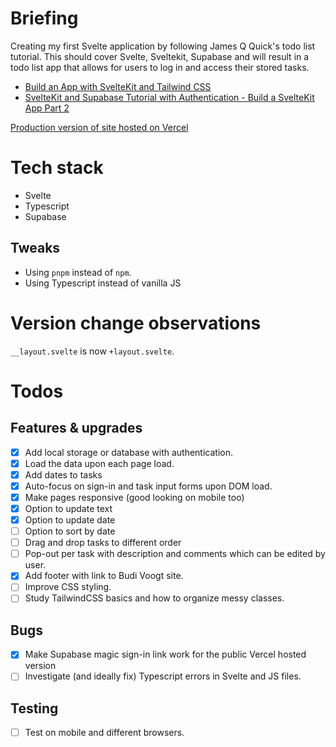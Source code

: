 # Briefing

Creating my first Svelte application by following James Q Quick's todo list tutorial. This should cover Svelte, Sveltekit, Supabase and will result in a todo list app that allows for users to log in and access their stored tasks.

-   [Build an App with SvelteKit and Tailwind CSS](https://www.youtube.com/watch?v=YipaPr4Aex8&t=166s)
-   [SvelteKit and Supabase Tutorial with Authentication - Build a SvelteKit App Part 2](https://www.youtube.com/watch?v=YqIyET7XKIQ)

[Production version of site hosted on Vercel](https://svelte-todo-app-budivoogt.vercel.app/)

# Tech stack

-   Svelte
-   Typescript
-   Supabase

## Tweaks

-   Using `pnpm` instead of `npm`.
-   Using Typescript instead of vanilla JS

# Version change observations

`__layout.svelte` is now `+layout.svelte`.

# Todos

## Features & upgrades

-   [x] Add local storage or database with authentication.
-   [x] Load the data upon each page load.
-   [x] Add dates to tasks
-   [x] Auto-focus on sign-in and task input forms upon DOM load.
-   [x] Make pages responsive (good looking on mobile too)
-   [x] Option to update text
-   [x] Option to update date
-   [ ] Option to sort by date
-   [ ] Drag and drop tasks to different order
-   [ ] Pop-out per task with description and comments which can be edited by user.
-   [X] Add footer with link to Budi Voogt site.
-   [ ] Improve CSS styling.
-   [ ] Study TailwindCSS basics and how to organize messy classes.

## Bugs

-   [x] Make Supabase magic sign-in link work for the public Vercel hosted version
-   [ ] Investigate (and ideally fix) Typescript errors in Svelte and JS files.

## Testing

-   [ ] Test on mobile and different browsers.
